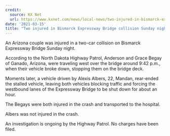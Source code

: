 ```yaml
---
credit:
  source: KX Net
  url: https://www.kxnet.com/news/local-news/two-injured-in-bismarck-expressway-bridge-collision-sunday-night/
date: '2021-03-15'
title: "Two injured in Bismarck Expressway Bridge collision Sunday night"
---
```

An Arizona couple was injured in a two-car collision on Bismarck Expressway Bridge Sunday night.

According to the North Dakota Highway Patrol, Anderson and Grace Begay of Ganado, Arizona, were traveling west over the bridge around 9:42 p.m., when their vehicle broke down, stopping them on the bridge deck.

Moments later, a vehicle driven by Alexis Albers, 22, Mandan, rear-ended the stalled vehicle, leaving both vehicles blocking traffic and forcing the westbound lanes of the Expressway Bridge to be shut down for about an hour.

The Begays were both injured in the crash and transported to the hospital.

Albers was not injured in the crash.

An investigation is ongoing by the Highway Patrol. No charges have been filed.
